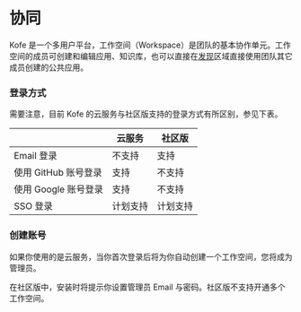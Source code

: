 # 协同

Kofe 是一个多用户平台，工作空间（Workspace）是团队的基本协作单元。工作空间的成员可创建和编辑应用、知识库，也可以直接在[发现](app/)区域直接使用团队其它成员创建的公共应用。

### 登录方式

需要注意，目前 Kofe 的云服务与社区版支持的登录方式有所区别，参见下表。

|                | 云服务  | 社区版  |
| -------------- | ---- | ---- |
| Email 登录       | 不支持  | 支持   |
| 使用 GitHub 账号登录 | 支持   | 不支持  |
| 使用 Google 账号登录 | 支持   | 不支持  |
| SSO 登录         | 计划支持 | 计划支持 |

### 创建账号

如果你使用的是云服务，当你首次登录后将为你自动创建一个工作空间，您将成为管理员。

在社区版中，安装时将提示你设置管理员 Email 与密码。社区版不支持开通多个工作空间。
